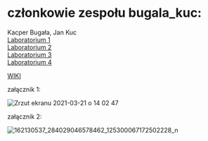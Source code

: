 # członkowie zespołu bugala_kuc:
Kacper Bugała,
Jan Kuc<br/>
[Laboratorium 1](https://github.com/pw-eiti-anro-21l/bugala_kuc/wiki/Laboratorium-1)<br/>
[Laboratorium 2](https://github.com/pw-eiti-anro-21l/bugala_kuc/wiki/Laboratorium-2)<br/>
[Laboratorium 3](https://github.com/pw-eiti-anro-21l/bugala_kuc/wiki/Laboratorium-3)<br/>
[Laboratorium 4](https://github.com/pw-eiti-anro-21l/bugala_kuc/wiki/Laboratorium-4)<br/>

[WIKI](https://github.com/pw-eiti-anro-21l/bugala_kuc/wiki/home)

załącznik 1:

![Zrzut ekranu 2021-03-21 o 14 02 47](https://user-images.githubusercontent.com/80012865/111956179-c363a580-8aea-11eb-9284-5add6e544a77.png)

załącznik 2:

![162130537_284029046578462_125300067172502228_n](https://user-images.githubusercontent.com/80012865/111956468-19384d80-8aeb-11eb-8b0c-b7a20383f8fe.png)

